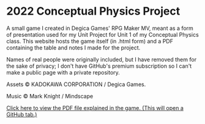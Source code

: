 # 2022 Conceptual Physics Project
A small game I created in Degica Games' RPG Maker MV, meant as a form of presentation used for my Unit Project for Unit 1 of my Conceptual Physics class. This website hosts the game itself (in .html form) and a PDF containing the table and notes I made for the project.

Names of real people were originally included, but I have removed them for the sake of privacy; I don't have GitHub's premium subscription so I can't make a public page with a private repository.

Assets © KADOKAWA CORPORATION / Degica Games.

Music © Mark Knight / Mindscape


[Click here to view the PDF file explained in the game. (This will open a GitHub tab.)](/Tennis%20Ball%20Sheet.pdf)
